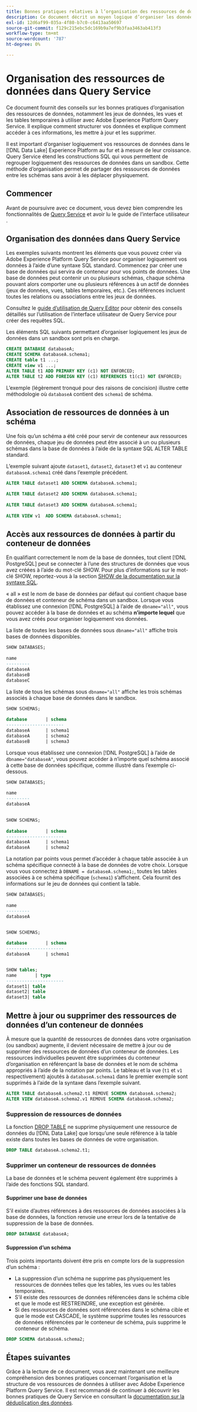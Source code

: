 ```yaml
---
title: Bonnes pratiques relatives à l’organisation des ressources de données dans Query Service
description: Ce document décrit un moyen logique d’organiser les données pour faciliter leur utilisation avec Query Service.
exl-id: 12d6af99-035a-4f80-b7c0-c6413aa50697
source-git-commit: f129c215ebc5dc169b9a7ef9b3faa3463ab413f3
workflow-type: tm+mt
source-wordcount: '787'
ht-degree: 0%

---
```


# Organisation des ressources de données dans Query Service

Ce document fournit des conseils sur les bonnes pratiques d’organisation des ressources de données, notamment les jeux de données, les vues et les tables temporaires à utiliser avec Adobe Experience Platform Query Service. Il explique comment structurer vos données et explique comment accéder à ces informations, les mettre à jour et les supprimer.

Il est important d’organiser logiquement vos ressources de données dans le [!DNL Data Lake] Experience Platform au fur et à mesure de leur croissance. Query Service étend les constructions SQL qui vous permettent de regrouper logiquement des ressources de données dans un sandbox. Cette méthode d’organisation permet de partager des ressources de données entre les schémas sans avoir à les déplacer physiquement.

## Commencer

Avant de poursuivre avec ce document, vous devez bien comprendre les fonctionnalités de [Query Service](../home.md) et avoir lu le guide de l’interface utilisateur [](../ui/user-guide.md).

## Organisation des données dans Query Service

Les exemples suivants montrent les éléments que vous pouvez créer via Adobe Experience Platform Query Service pour organiser logiquement vos données à l’aide d’une syntaxe SQL standard. Commencez par créer une base de données qui servira de conteneur pour vos points de données. Une base de données peut contenir un ou plusieurs schémas, chaque schéma pouvant alors comporter une ou plusieurs références à un actif de données (jeux de données, vues, tables temporaires, etc.). Ces références incluent toutes les relations ou associations entre les jeux de données.

Consultez le [guide d’utilisation de Query Editor](../ui/user-guide.md) pour obtenir des conseils détaillés sur l’utilisation de l’interface utilisateur de Query Service pour créer des requêtes SQL.

Les éléments SQL suivants permettant d’organiser logiquement les jeux de données dans un sandbox sont pris en charge.

```SQL
CREATE DATABASE databaseA;
CREATE SCHEMA databaseA.schema1;
CREATE table t1 ...;
CREATE view v1 ...;
ALTER TABLE t1 ADD PRIMARY KEY (c1) NOT ENFORCED;
ALTER TABLE t2 ADD FOREIGN KEY (c1) REFERENCES t1(c1) NOT ENFORCED;
```

L’exemple (légèrement tronqué pour des raisons de concision) illustre cette méthodologie où `databaseA` contient des `schema1` de schéma.

## Association de ressources de données à un schéma

Une fois qu’un schéma a été créé pour servir de conteneur aux ressources de données, chaque jeu de données peut être associé à un ou plusieurs schémas dans la base de données à l’aide de la syntaxe SQL ALTER TABLE standard.

L’exemple suivant ajoute `dataset1`, `dataset2`, `dataset3` et `v1` au conteneur `databaseA.schema1` créé dans l’exemple précédent.

```SQL
ALTER TABLE dataset1 ADD SCHEMA databaseA.schema1;
 
ALTER TABLE dataset2 ADD SCHEMA databaseA.schema1;
 
ALTER TABLE dataset3 ADD SCHEMA databaseA.schema1;
 
ALTER VIEW v1  ADD SCHEMA databaseA.schema1;
```

## Accès aux ressources de données à partir du conteneur de données

En qualifiant correctement le nom de la base de données, tout client [!DNL PostgreSQL] peut se connecter à l’une des structures de données que vous avez créées à l’aide du mot-clé SHOW. Pour plus d’informations sur le mot-clé SHOW, reportez-vous à la section [SHOW de la documentation sur la syntaxe SQL](../sql/syntax.md#show).

« all » est le nom de base de données par défaut qui contient chaque base de données et conteneur de schéma dans un sandbox. Lorsque vous établissez une connexion [!DNL PostgreSQL] à l’aide de `dbname="all"`, vous pouvez accéder à la base de données et au schéma **n’importe lequel** que vous avez créés pour organiser logiquement vos données.

La liste de toutes les bases de données sous `dbname="all"` affiche trois bases de données disponibles.

```sql
SHOW DATABASES;
  
name     
---------
databaseA
databaseB
databaseC
```

La liste de tous les schémas sous `dbname="all"` affiche les trois schémas associés à chaque base de données dans le sandbox.

```SQL
SHOW SCHEMAS;
  
database       | schema
----------------------
databaseA      | schema1
databaseA      | schema2
databaseB      | schema3
```

Lorsque vous établissez une connexion [!DNL PostgreSQL] à l’aide de `dbname="databaseA"`, vous pouvez accéder à n’importe quel schéma associé à cette base de données spécifique, comme illustré dans l’exemple ci-dessous.

```sql
SHOW DATABASES;
  
name     
---------
databaseA
 

SHOW SCHEMAS;
  
database       | schema
----------------------
databaseA      | schema1
databaseA      | schema2
```

La notation par points vous permet d’accéder à chaque table associée à un schéma spécifique connecté à la base de données de votre choix. Lorsque vous vous connectez à `DBNAME = databaseA.schema1;`, toutes les tables associées à ce schéma spécifique (`schema1`) s’affichent. Cela fournit des informations sur le jeu de données qui contient la table.

```sql
SHOW DATABASES;
  
name     
---------
databaseA


SHOW SCHEMAS;
  
database       | schema
----------------------
databaseA      | schema1


SHOW tables;
name       | type
----------------------
dataset1| table
dataset2| table
dataset3| table
```

## Mettre à jour ou supprimer des ressources de données d’un conteneur de données

À mesure que la quantité de ressources de données dans votre organisation (ou sandbox) augmente, il devient nécessaire de mettre à jour ou de supprimer des ressources de données d’un conteneur de données. Les ressources individuelles peuvent être supprimées du conteneur d’organisation en référençant la base de données et le nom de schéma appropriés à l’aide de la notation par points. Le tableau et la vue (`t1` et `v1` respectivement) ajoutés à `databaseA.schema1` dans le premier exemple sont supprimés à l’aide de la syntaxe dans l’exemple suivant.

```sql
ALTER TABLE databaseA.schema2.t1 REMOVE SCHEMA databaseA.schema2;
ALTER VIEW databaseA.schema2.v1 REMOVE SCHEMA databaseA.schema2;
```

### Suppression de ressources de données

La fonction [DROP TABLE](../sql/syntax.md#drop-table) ne supprime physiquement une ressource de données du [!DNL Data Lake] que lorsqu’une seule référence à la table existe dans toutes les bases de données de votre organisation.

```sql
DROP TABLE databaseA.schema2.t1;
```

### Supprimer un conteneur de ressources de données

La base de données et le schéma peuvent également être supprimés à l’aide des fonctions SQL standard.

#### Supprimer une base de données

S’il existe d’autres références à des ressources de données associées à la base de données, la fonction renvoie une erreur lors de la tentative de suppression de la base de données.

```sql
DROP DATABASE databaseA;
```

#### Suppression d’un schéma

Trois points importants doivent être pris en compte lors de la suppression d’un schéma :

- La suppression d’un schéma ne supprime pas physiquement les ressources de données telles que les tables, les vues ou les tables temporaires.
- S’il existe des ressources de données référencées dans le schéma cible et que le mode est RESTREINDRE, une exception est générée.
- Si des ressources de données sont référencées dans le schéma cible et que le mode est CASCADE, le système supprime toutes les ressources de données référencées par le conteneur de schéma, puis supprime le conteneur de schéma.

```sql
DROP SCHEMA databaseA.schema2;
```

## Étapes suivantes

Grâce à la lecture de ce document, vous avez maintenant une meilleure compréhension des bonnes pratiques concernant l’organisation et la structure de vos ressources de données à utiliser avec Adobe Experience Platform Query Service. Il est recommandé de continuer à découvrir les bonnes pratiques de Query Service en consultant la [documentation sur la déduplication des données](../key-concepts/deduplication.md).
